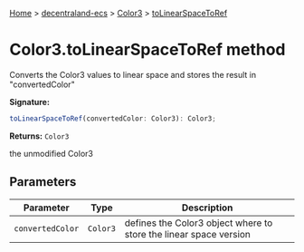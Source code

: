 [Home](./index) &gt; [decentraland-ecs](./decentraland-ecs.md) &gt; [Color3](./decentraland-ecs.color3.md) &gt; [toLinearSpaceToRef](./decentraland-ecs.color3.tolinearspacetoref.md)

# Color3.toLinearSpaceToRef method

Converts the Color3 values to linear space and stores the result in "convertedColor"

**Signature:**
```javascript
toLinearSpaceToRef(convertedColor: Color3): Color3;
```
**Returns:** `Color3`

the unmodified Color3

## Parameters

|  Parameter | Type | Description |
|  --- | --- | --- |
|  `convertedColor` | `Color3` | defines the Color3 object where to store the linear space version |

